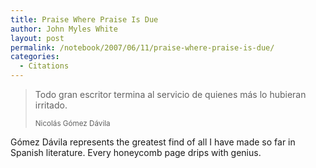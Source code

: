 ```yaml
---
title: Praise Where Praise Is Due
author: John Myles White
layout: post
permalink: /notebook/2007/06/11/praise-where-praise-is-due/
categories:
  - Citations
---
```


<blockquote>
<p>Todo gran escritor termina al servicio de quienes más lo hubieran irritado.</p>

<small>Nicolás Gómez Dávila</small>
</blockquote>

Gómez Dávila represents the greatest find of all I have made so far in Spanish literature. Every honeycomb page drips with genius.

